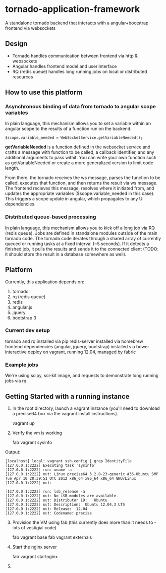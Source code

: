 tornado-application-framework
=============================

A standalone tornado backend that interacts with a angular+bootstrap frontend via websockets

## Design

* Tornado handles communication between frontend via http & websockets
* Angular handles frontend model and user interface
* RQ (redis queue) handles long running jobs on local or distributed resources

## How to use this platform

### Asynchronous binding of data from tornado to angular scope variables

In plain language, this mechanism allows you to set a variable within an angular scope to the results of a function
run on the backend.

    $scope.variable_needed = WebSocketService.getVariableNeeded();

**getVariableNeeded** is a function defined in the websocket service and crafts a message with function to be called,
a callback identifier, and any additional arguments to pass withit. You can write your own function such as
getVariableNeeded or create a more generalized version to limit code length. 

From there, the tornado receives the ws message, parses the function to be called, executes that function, and then returns the result via ws message. The frontend recieves this message, resolves where it initiated from, and updates the appropriate variables ($scope.variable_needed in this case). This triggers a scope update in angular, which propagates to any UI dependencies.

### Distributed queue-based processing

In plain language, this mechanism allows you to kick off a long job via RQ (redis queue). Jobs are defined in standalone modules outside of the main tornado code. The tornado code iterates through a shared array of currently queued or running tasks at a fixed interval (~5 seconds). If it detects a finished job, it pulls the results and sends it to the connected client (TODO: it should store the result in a database somewhere as well). 

## Platform

Currently, this application depends on:

1. tornado
2. rq (redis queue)
3. redis
4. angular.js
5. jquery
6. bootstrap 3

### Current dev setup

tornado and rq installed via pip
redis-server installed via homebrew
frontend dependencies (angular, jquery, bootstrap) installed via bower
interactive deploy on vagrant, running 12.04, managed by fabric

### Example jobs

We're using scipy, sci-kit image, and requests to demonstrate long running jobs via rq.


## Getting Started with a running instance

1) In the root directory, launch a vagrant instance (you'll need to download a precise64 box via the vagrant install instructions).

	vagrant up
	
2) Verify the vm is working

	fab vagrant sysinfo

Output:
	
	[localhost] local: vagrant ssh-config | grep IdentityFile
	[127.0.0.1:2222] Executing task 'sysinfo'
	[127.0.0.1:2222] run: uname -a
	[127.0.0.1:2222] out: Linux precise64 3.2.0-23-generic #36-Ubuntu SMP Tue Apr 10 20:39:51 UTC 2012 x86_64 x86_64 x86_64 GNU/Linux
	[127.0.0.1:2222] out: 
	
	[127.0.0.1:2222] run: lsb_release -a
	[127.0.0.1:2222] out: No LSB modules are available.
	[127.0.0.1:2222] out: Distributor ID:	Ubuntu
	[127.0.0.1:2222] out: Description:	Ubuntu 12.04.3 LTS
	[127.0.0.1:2222] out: Release:	12.04
	[127.0.0.1:2222] out: Codename:	precise

3) Provision the VM using fab (this currently does more than it needs to - lots of vestigial code)

	fab vagrant base
	fab vagrant externals
	
4) Start the nginx server

	fab vagrant startnginx
	
5) 
	
	
	













